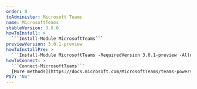 ```yaml
---
order: 0
toAdminister: Microsoft Teams
name: MicrosoftTeams
stableVersion: 3.0.0
howToInstall: >
  ```Install-Module MicrosoftTeams```
previewVersion: 3.0.1-preview
howToInstallPre: >
  ```Install-Module MicrosoftTeams -RequiredVersion 3.0.1-preview -AllowPrerelease```
howToConnect: >
  ```Connect-MicrosoftTeams```
  [More methods](https://docs.microsoft.com/MicrosoftTeams/teams-powershell-install#sign-in)
PS7: "No"
---
```


